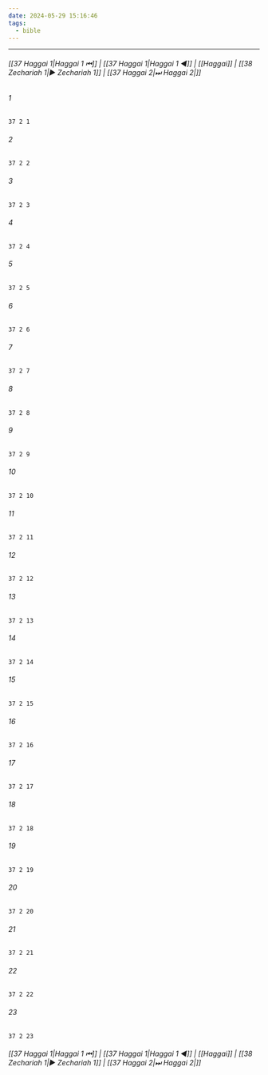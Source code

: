 ```yaml
---
date: 2024-05-29 15:16:46
tags:
  - bible
---
```

___

###### [[37 Haggai 1|Haggai 1 ⏮]] | [[37 Haggai 1|Haggai 1 ◀]] | [[Haggai]] | [[38 Zechariah 1|▶ Zechariah 1]] | [[37 Haggai 2|⏭ Haggai 2|]]

###### 1
``` verse
37 2 1 
```
###### 2
``` verse
37 2 2 
```
###### 3
``` verse
37 2 3 
```
###### 4
``` verse
37 2 4 
```
###### 5
``` verse
37 2 5 
```
###### 6
``` verse
37 2 6 
```
###### 7
``` verse
37 2 7 
```
###### 8
``` verse
37 2 8 
```
###### 9
``` verse
37 2 9 
```
###### 10
``` verse
37 2 10 
```
###### 11
``` verse
37 2 11 
```
###### 12
``` verse
37 2 12 
```
###### 13
``` verse
37 2 13 
```
###### 14
``` verse
37 2 14 
```
###### 15
``` verse
37 2 15 
```
###### 16
``` verse
37 2 16 
```
###### 17
``` verse
37 2 17 
```
###### 18
``` verse
37 2 18 
```
###### 19
``` verse
37 2 19 
```
###### 20
``` verse
37 2 20 
```
###### 21
``` verse
37 2 21 
```
###### 22
``` verse
37 2 22 
```
###### 23
``` verse
37 2 23 
```

###### [[37 Haggai 1|Haggai 1 ⏮]] | [[37 Haggai 1|Haggai 1 ◀]] | [[Haggai]] | [[38 Zechariah 1|▶ Zechariah 1]] | [[37 Haggai 2|⏭ Haggai 2|]]

